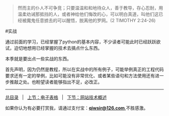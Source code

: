 >然而主的仆人不可争竞；只要温温和和地待众人，善于教导，存心忍耐，用温柔劝诫那抵挡的人，或者神给他们悔改的心，可以明白真道，叫他们这已经被魔鬼任意掳去的可以醒悟，脱离他的罗网。(2 TIMOTHY 2:24-26)

#实战

通过前面的学习，已经掌握了python的基本内容，不少读者可能此时已经跃跃欲试，迫切地想用已经掌握的技术去搞点什么东西。

本季就是要出点一些实战的东西。

首先声明，因为仍然是教程，所以在实战中的所有例子，可能举例真正的工程代码要求还有一定的举例，比如可能没有非常优化、或者某些语句和方法使用还有进一步推敲之处。也盼望读者能够指出不足，必改正。

------

[总目录](./index.md)&nbsp;&nbsp;&nbsp;|&nbsp;&nbsp;&nbsp;[上节：电子表格](./234.md)&nbsp;&nbsp;&nbsp;|&nbsp;&nbsp;&nbsp;[下节：网站技术概述](./301.md)

如果你认为有必要打赏我，请通过支付宝：**qiwsir@126.com**,不胜感激。